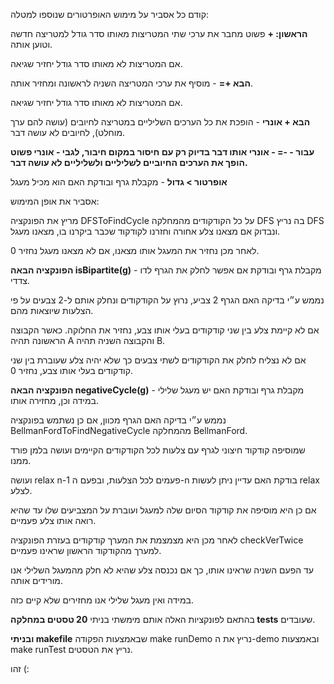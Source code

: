 קודם כל אסביר על מימוש האופרטורים שנוספו למטלה:

**הראשון: +** פשוט מחבר את ערכי שתי המטריצות מאותו סדר גודל למטריצה חדשה וטוען אותה.

אם המטריצות לא מאותו סדר גודל יחזיר שגיאה.

**הבא +=** - מוסיף את ערכי המטריצה השניה לראשונה ומחזיר אותה.

אם המטריצות לא מאותו סדר גודל יחזיר שגיאה.

**הבא + אונרי** - הופכת את כל הערכים השליליים במטריצה לחיובים (עושה להם ערך מוחלט),
לחיובים לא עושה דבר.

**עבור - -= - אונרי אותו דבר בדיוק רק עם חיסור במקום חיבור, לגבי - אונרי פשוט הופך את הערכים החיוביים לשליליים ולשליליים לא עושה דבר.** 

**אופרטור > גדול** - מקבלת גרף ובודקת האם הוא מכיל מעגל

אסביר את אופן המימוש:

מריץ את הפונקציה DFSToFindCycle על כל הקודקודים מהמחלקה DFS בה נריץ DFS
ונבדוק אם מצאנו צלע אחורה וחזרנו לקודקוד שכבר ביקרנו בו, מצאנו מעגל.

לאחר מכן נחזיר את המעגל אותו מצאנו, אם לא מצאנו מעגל נחזיר 0.

**הפונקציה הבאה isBipartite(g)** - מקבלת גרף ובודקת אם אפשר לחלק את הגרף לדו צדדי.

נממש ע״י בדיקה האם הגרף 2 צביע, נרוץ על הקודקודים ונחלק אותם ל-2 צבעים על פי הצלעות שיוצאות מהם.

אם לא קיימת צלע בין שני קודקודים בעלי אותו צבע, נחזיר את החלוקה. 
כאשר הקבוצה הראשונה תהיה A והקבוצה השניה תהיה B.

אם לא נצליח לחלק את הקודקודים לשתי צבעים כך שלא יהיה צלע שעוברת בין שני קודקודים בעלי אותו צבע, 
נחזיר 0.

**הפונקציה הבאה negativeCycle(g)** - מקבלת גרף ובודקת האם יש מעגל שלילי במידה וכן, מחזירה אותו.

נממש ע״י בדיקה האם הגרף מכוון, אם כן נשתמש בפונקציה BellmanFordToFindNegativeCycle מהמחלקה BellmanFord.

שמוסיפה קודקוד חיצוני לגרף עם צלעות לכל הקודקודים הקיימים ועושה בלמן פורד ממנו.

ועושה relax n-1 פעמים לכל הצלעות, ובפעם ה-n בודקת האם עדיין ניתן לעשות relax לצלע.

אם כן היא מוסיפה את קודקוד הסיום שלה למעגל ועוברת על המצביעים שלו עד שהיא רואה אותו צלע פעמיים.

לאחר מכן היא מצמצמת את המערך קודקודים בעזרת הפונקציה checkVerTwice למערך מהקודקוד הראשון שראינו פעמיים. 

עד הפעם השניה שראינו אותו, כך אם נכנסה צלע שהיא לא חלק מהמעגל השלילי אנו מורידים אותה. 

במידה ואין מעגל שלילי אנו מחזירים שלא קיים כזה.

בהתאם לפונקציות האלה אותם מימשתי בניתי **20 טסטים במחלקה tests** שעובדים. 

**ובניתי makefile** שבאמצעות הפקודה make runDemo נריץ את ה-demo
ובאמצעות make runTest נריץ את הטסטים.

זהו (:







